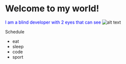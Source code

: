 # Welcome to my world!
<span style="color:blue;">I am a blind developer with 2 eyes that can see</span>
![alt text](https://user-images.githubusercontent.com/93940500/185951063-56b03965-0017-42b5-a34a-30065a9f9699.png)

Schedule
- eat
- sleep
- code
- sport
